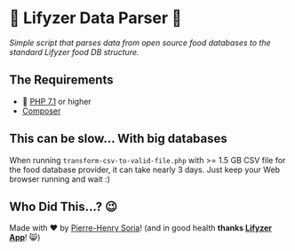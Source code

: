 # 🍏 Lifyzer Data Parser 🍓

_Simple script that parses data from open source food databases to the standard Lifyzer food DB structure._


## The Requirements

* 🐘 [PHP 7.1](http://php.net/releases/7_1_0.php) or higher
* [Composer](https://getcomposer.org)


## This can be slow... With big databases

When running `transform-csv-to-valid-file.php` with >= 1.5 GB CSV file for the food database provider, it can take nearly 3 days. Just keep your Web browser running and wait :) 


## Who Did This...? 😉

Made with ❤️ by [Pierre-Henry Soria](http://pierrehenry.be)! (and in good health **thanks [Lifyzer App](https://lifyzer.com)**! 😸)
